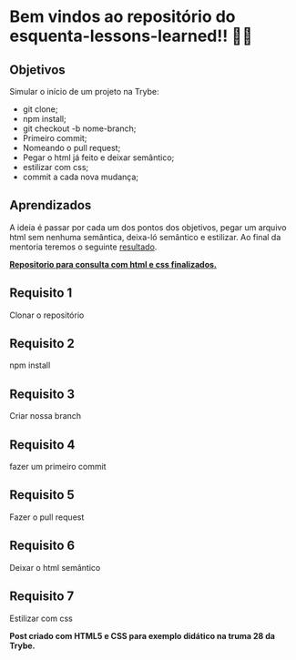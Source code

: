 
# Bem vindos ao repositório do esquenta-lessons-learned!! :rocket::fire:

## Objetivos

Simular o início de um projeto na Trybe:

 - git clone;
 - npm install;
 - git checkout -b nome-branch;
 - Primeiro commit;
 - Nomeando o pull request;
 - Pegar o html já feito e deixar semântico;
 - estilizar com css; 
 - commit a cada nova mudança;


## Aprendizados
A ideia é passar por cada um dos pontos dos objetivos, pegar um arquivo html sem nenhuma semântica, deixa-ló semântico e estilizar.
Ao final da mentoria teremos o seguinte [resultado](https://abreupamm.github.io/post-esquenta-summer-turma-28/).

**[Repositorio para consulta com html e css finalizados.](https://github.com/Abreupamm/post-esquenta-summer-turma-28)**

## Requisito 1

Clonar o repositório

## Requisito 2

npm install

## Requisito 3
Criar nossa branch

## Requisito 4

fazer um primeiro commit

## Requisito 5

Fazer o pull request

## Requisito 6

Deixar o html semântico

## Requisito 7

Estilizar com css

 **Post criado com HTML5 e CSS para exemplo didático na truma 28 da Trybe.**
